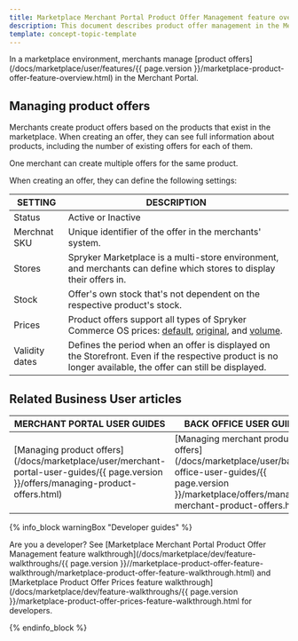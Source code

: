 ```yaml
---
title: Marketplace Merchant Portal Product Offer Management feature overview
description: This document describes product offer management in the Merchant Portal.
template: concept-topic-template
---
```


In a marketplace environment, merchants manage [product offers](/docs/marketplace/user/features/{{ page.version }}/marketplace-product-offer-feature-overview.html) in the Merchant Portal.


## Managing product offers

Merchants create product offers based on the products that exist in the marketplace. When creating an offer, they can see full information about products, including the number of existing offers for each of them.

One merchant can create multiple offers for the same product.

When creating an offer, they can define the following settings:

|SETTING|DESCRIPTION|
|---|---|
| Status| Active or Inactive |
| Merchnat SKU | Unique identifier of the offer in the merchants' system. |
| Stores| Spryker Marketplace is a multi-store environment, and merchants can define which stores to display their offers in. |
|Stock | Offer's own stock that's not dependent on the respective product's stock. |
|Prices | Product offers support all types of Spryker Commerce OS prices: [default](https://documentation.spryker.com/docs/prices-overview#prices-overview), [original](https://documentation.spryker.com/docs/prices-overview#prices-overview), and [volume](https://documentation.spryker.com/docs/volume-prices-overview). |
| Validity dates | Defines the period when an offer is displayed on the Storefront. Even if the respective product is no longer available, the offer can still be displayed. |



## Related Business User articles

|MERCHANT PORTAL USER GUIDES  |BACK OFFICE USER GUIDES |
|---------|---------|
| [Managing product offers](/docs/marketplace/user/merchant-portal-user-guides/{{ page.version }}/offers/managing-product-offers.html)  |[Managing merchant product offers](/docs/marketplace/user/back-office-user-guides/{{ page.version }}/marketplace/offers/managing-merchant-product-offers.html)|

{% info_block warningBox "Developer guides" %}

Are you a developer? See [Marketplace Merchant Portal Product Offer Management feature walkthrough](/docs/marketplace/dev/feature-walkthroughs/{{ page.version }}//marketplace-product-offer-feature-walkthrough/marketplace-product-offer-feature-walkthrough.html) and [Marketplace Product Offer Prices feature walkthrough](/docs/marketplace/dev/feature-walkthroughs/{{ page.version }}/marketplace-product-offer-prices-feature-walkthrough.html for developers.

{% endinfo_block %}
